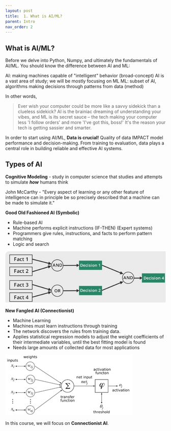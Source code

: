 ```yaml
---
layout: post
title:  1. What is AI/ML?
parent: Intro
nav_order: 2
---
```


## What is AI/ML?

Before we delve into Python, Numpy, and ultimately the fundamentals of AI/ML. You should know the difference between AI and ML:

AI: making machines capable of "intelligent" behavior (broad-concept)
AI is a vast area of study; we will be mostly focusing on ML
ML: subset of AI, algorithms making decisions through patterns from data (method)

In other words,
> Ever wish your computer could be more like a savvy sidekick than a clueless sidekick? AI is the brainiac dreaming of understanding your vibes, and ML is its secret sauce – the tech making your computer less 'I follow orders' and more 'I've got this, boss!' It's the reason your tech is getting sassier and smarter.

In order to start using AI/ML, **Data is crucial!** Quality of data IMPACT model performance and decision-making. From training to evaluation, data plays a central role in building reliable and effective AI systems.

## Types of AI
**Cognitive Modeling** - study in computer science that studies and attempts to simulate ***how*** humans think

John McCarthy - "Every aspect of learning or any other feature of intelligence can in principle be so precisely described that a machine can be made to simulate it."

**Good Old Fashioned AI (Symbolic)**
- Rule-based AI
- Machine performs explicit instructions (IF-THEN) (Expert systems)
- Programmers give rules, instructions, and facts to perform pattern matching
- Logic and search

![Symbolic AI](../res/symbolic_ai.png)

**New Fangled AI (Connectionist)**
- Machine Learning
- Machines must learn instructions through training
- The network discovers the rules from training data.
- Applies statistical regression models to adjust the weight coefficients of their intermediate variables, until the best fitting model is found
- Needs large amounts of collected data for most applications

![Connectionist AI](../res/connectionist_ai.png)

In this course, we will focus on **Connectionist AI**.
